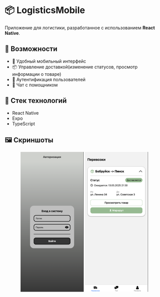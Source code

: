 # 📦 LogisticsMobile

Приложение для логистики, разработанное с использованием **React Native**.

## 🚀 Возможности

- 📱 Удобный мобильный интерфейс
- 📦 Управление доставкой(изменение статусов, просмотр информации о товаре)
- 🔐 Аутентификация пользователей
- 💬 Чат с помощником

## 🧭 Стек технологий

- React Native 
- Expo
- TypeScript

## 🖼️ Скриншоты

<p align="center">
  <img src="assets/screenshots/login.png" alt="Login Screen" width="200"/>
  <img src="assets/screenshots/delivery.png" alt="Delivery Page" width="200"/>
</p>

